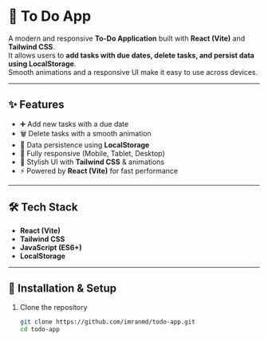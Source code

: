 # 📝 To Do App

A modern and responsive **To-Do Application** built with **React (Vite)** and **Tailwind CSS**.  
It allows users to **add tasks with due dates, delete tasks, and persist data using LocalStorage**.  
Smooth animations and a responsive UI make it easy to use across devices.  

---

## ✨ Features
- ➕ Add new tasks with a due date  
- 🗑️ Delete tasks with a smooth animation  
- 💾 Data persistence using **LocalStorage**  
- 📱 Fully responsive (Mobile, Tablet, Desktop)  
- 🎨 Stylish UI with **Tailwind CSS** & animations  
- ⚡ Powered by **React (Vite)** for fast performance  

---

## 🛠️ Tech Stack
- **React (Vite)**
- **Tailwind CSS**
- **JavaScript (ES6+)**
- **LocalStorage**

---

## 🚀 Installation & Setup

1. Clone the repository
   ```bash
   git clone https://github.com/imranmd/todo-app.git
   cd todo-app
